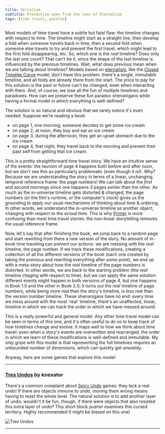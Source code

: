 ```yaml
---
title: Serialism
subtitle: Presentism seen from the lens of Eternalism
tags: [time travel, puzzles]
---
```


Most models of time travel have a subtle but fatal flaw: the timeline changes with respect to time.
The timeline might start as a straight line, then develop a fold when someone travels back in time,
then a second fold when someone else travels to try and prevent the first travel, which might lead
to the first fold disappearing, etc. So, which one is the _real_ timeline? Does only the last one count?
That can't be it, since the shape of the last timeline is influenced by the previous timelines. Wait,
what does _previous_ mean when we are talking about timelines? Models based on [eternalism](https://en.wikipedia.org/wiki/Eternalism_(philosophy_of_time)),
like the [Closed Timelike Curve](/time-genres/closed-timelike-curve) model, don't have this problem: there's
a single, immutable timeline, and all folds are already there from the start. The price to pay for
this solution is the past or future can't be changed, even when interacting with them. And, of course,
we lose all the fun of multiple timelines and paradoxes. How can we preserve these fun paradox shenanigans 
while having a formal model in which everything is well-defined?

The solution is so natural and obvious that we rarely notice it's even needed. Suppose we're reading a book:
 - on page 1, one morning, someone decides to get some ice cream
 - on page 2, at noon, they buy and eat an ice cream
 - on page 3, during the afternoon, they get an upset stomach due to the ice cream
 - on page 4, that night, they travel back to the morning and prevent their past self from getting that ice cream.

This is a pretty straightforward time travel story. We have an intuitive sense of the events: the reunion of page 4
happens both before and after noon, but we don't see this as particularly problematic (even though it is!). Why?
Because we are understanding the story in terms of a linear, unchanging, temporal reference frame: the page numbers!
We can talk about the _first_ and _second_ mornings since one happens 3 pages _earlier_ than the other. As much as the
in-universe timeline gets distorted & changed, the page numbers (or the film's runtime, or the computer's clock) gives
us the grounding to apply our usual mechanisms of thinking about time & ordering. In other words, we understand the in-universe
timeline as another object, changing with respect to the _actual_ time. This is why [Primer](https://en.wikipedia.org/wiki/Primer_(film))
is more confusing than most time travel stories: the non-linear storytelling removes the usual reference frame.

Now, let's say that after finishing the book, we jump back to a random page and start rewriting from there a new version
of the story. No amount of in-book time traveling can prevent our actions: we are messing with the _real_ timeline, the page number.
If we track these modifications, creating a collection of all the different versions of the book (each one created by taking the previous
and rewriting everything after some point), we end up with a meta-story about how the _real_ timeline of the page numbers is distorted.
In other words, we are back to the starting problem (the _real_ timeline chaging with respect to time), but we can apply the same solution: different events might happen in both versions of page 4,
but one happens in Book 1.0 and the other in Book 2.0; it turns out the _real_ timeline of page numbers, while being more real than the story's
timeline, is less real than the version number timeline. These shenanigans have no end: every time we mess around with the most 'real' timeline,
there's an unaffected, linear, timeline in which we can track the order in which we have messed around.

This is a really powerful and general model. Any other time travel model can be seen in terms of this one, and it's often useful to do so
to keep track of how timelines change and evolve. It maps well to how we think about time travel: even when a story's events are overwritten
and rearranged, the order in which we learn of these modifications is well-defined and immutable. My only gripe with this model is that representing
the full timelines requires an unbounded number of dimensions, which can quickly get unwieldy.

Anyway, here are some games that explore this model:
<a name="tres-undos"></a>

-----

### [Tres Undos](https://knexator.itch.io/tres-undos) by knexator

There's a common complaint about [Spicy Undo](/time-genres/spicy-undo) games: they lack a real undo! If there are objects immune to undo, moving
them wrong means having to reset the whole level. The natural solution is to add another layer of undo; wouldn't it be fun, though,
if there were objects that also resisted this extra layer of undo? This short block pusher examines this cursed territory. Highly recommended (I might be biased on this one)

![Tres Undos](https://img.itch.zone/aW1hZ2UvMTIwMTY2My83NDQ5NDg1LnBuZw==/original/Kq16x%2B.png)

-----
